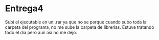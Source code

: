 # Entrega4
Subi el ejecutable en un .rar ya que no se porque cuando subo toda la carpeta del programa, no me sube la carpeta de librerias. Estuve tratando todo el dia pero aun asi no me dejo.
